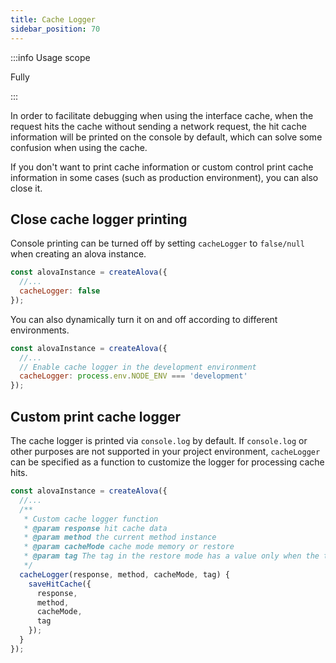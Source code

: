 ```yaml
---
title: Cache Logger
sidebar_position: 70
---
```


:::info Usage scope

Fully

:::

In order to facilitate debugging when using the interface cache, when the request hits the cache without sending a network request, the hit cache information will be printed on the console by default, which can solve some confusion when using the cache.

If you don't want to print cache information or custom control print cache information in some cases (such as production environment), you can also close it.

## Close cache logger printing

Console printing can be turned off by setting `cacheLogger` to `false/null` when creating an alova instance.

```javascript
const alovaInstance = createAlova({
  //...
  cacheLogger: false
});
```

You can also dynamically turn it on and off according to different environments.

```javascript
const alovaInstance = createAlova({
  //...
  // Enable cache logger in the development environment
  cacheLogger: process.env.NODE_ENV === 'development'
});
```

## Custom print cache logger

The cache logger is printed via `console.log` by default. If `console.log` or other purposes are not supported in your project environment, `cacheLogger` can be specified as a function to customize the logger for processing cache hits.

```javascript
const alovaInstance = createAlova({
  //...
  /**
   * Custom cache logger function
   * @param response hit cache data
   * @param method the current method instance
   * @param cacheMode cache mode memory or restore
   * @param tag The tag in the restore mode has a value only when the tag is set in the corresponding cache
   */
  cacheLogger(response, method, cacheMode, tag) {
    saveHitCache({
      response,
      method,
      cacheMode,
      tag
    });
  }
});
```
